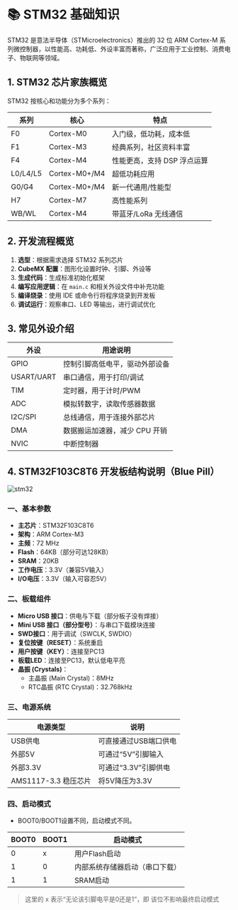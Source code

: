 # 📚 STM32 基础知识

STM32 是意法半导体（STMicroelectronics）推出的 32 位 ARM Cortex-M 系列微控制器，以性能高、功耗低、外设丰富而著称，广泛应用于工业控制、消费电子、物联网等领域。

## 1. STM32 芯片家族概览

STM32 按核心和功能分为多个系列：

| 系列     | 核心         | 特点                         |
|----------|--------------|------------------------------|
| F0       | Cortex-M0    | 入门级，低功耗，成本低       |
| F1       | Cortex-M3    | 经典系列，社区资料丰富       |
| F4       | Cortex-M4    | 性能更高，支持 DSP 浮点运算  |
| L0/L4/L5 | Cortex-M0+/M4| 超低功耗应用                  |
| G0/G4    | Cortex-M0+/M4| 新一代通用/性能型             |
| H7       | Cortex-M7    | 高性能系列                    |
| WB/WL    | Cortex-M4    | 带蓝牙/LoRa 无线通信         |

## 2. 开发流程概览

1. **选型**：根据需求选择 STM32 系列芯片
2. **CubeMX 配置**：图形化设置时钟、引脚、外设等
3. **生成代码**：生成标准初始化框架
4. **编写应用逻辑**：在 `main.c` 和相关外设文件中补充功能
5. **编译烧录**：使用 IDE 或命令行将程序烧录到开发板
6. **调试运行**：观察串口、LED 等输出，进行调试优化

## 3. 常见外设介绍

| 外设      | 用途说明                     |
|-----------|------------------------------|
| GPIO      | 控制引脚高低电平，驱动外部设备 |
| USART/UART| 串口通信，用于打印/调试       |
| TIM       | 定时器，用于计时/PWM          |
| ADC       | 模拟转数字，读取传感器数据     |
| I2C/SPI   | 总线通信，用于连接外部芯片     |
| DMA       | 数据搬运加速器，减少 CPU 开销  |
| NVIC      | 中断控制器                    |

## 4. STM32F103C8T6 开发板结构说明（Blue Pill）

![stm32](/basics/1.jpg)

### 一、基本参数

- **主芯片**：STM32F103C8T6
- **架构**：ARM Cortex-M3
- **主频**：72 MHz
- **Flash**：64KB（部分可达128KB）
- **SRAM**：20KB
- **工作电压**：3.3V（兼容5V输入）
- **I/O电压**：3.3V（输入可容忍5V）

### 二、板载组件

- **Micro USB 接口**：供电与下载（部分板子没有焊接）
- **Mini USB 接口（部分型号）**：与串口下载模块连接
- **SWD接口**：用于调试（SWCLK, SWDIO）
- **复位按键（RESET）**：系统重启
- **用户按键（KEY）**：连接至PC13
- **板载LED**：连接至PC13，默认低电平亮
- **晶振 (Crystals)**：
  - 主晶振 (Main Crystal)：8MHz
  - RTC晶振 (RTC Crystal)：32.768kHz

### 三、电源系统

| 电源类型 | 说明                      |
|----------|---------------------------|
| USB供电  | 可直接通过USB端口供电     |
| 外部5V   | 可通过“5V”引脚输入        |
| 外部3.3V | 可通过“3.3V”引脚供电       |
| AMS1117-3.3 稳压芯片 | 将5V降压为3.3V         |

### 四、启动模式

- BOOT0/BOOT1设置不同，启动模式不同。

| BOOT0 | BOOT1 | 启动模式         |
|-------|-------|------------------|
| 0     | x     | 用户Flash启动     |
| 1     | 0     | 内部系统存储器启动（串口下载） |
| 1     | 1     | SRAM启动         |

> 这里的 x 表示“无论该引脚电平是0还是1”，即 该位不影响最终启动模式